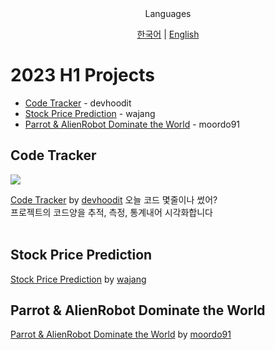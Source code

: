 <div align="center">
Languages
<br>

[한국어](./KO_README.md) | [English](./README.md)
</div>

# 2023 H1 Projects

- [Code Tracker](#code-tracker) - devhoodit
- [Stock Price Prediction]() - wajang
- [Parrot & AlienRobot Dominate the World]() - moordo91

## Code Tracker
<img src="https://img.shields.io/badge/Rust-000000?style=flat-square&logo=Rust&logoColor=ffffff"/>

[Code Tracker](https://github.com/devhoodit/codetracker) by [devhoodit](https://github.com/devhoodit)
오늘 코드 몇줄이나 썼어?  
프로젝트의 코드양을 추적, 측정, 통계내어 시각화합니다  
<br>

## Stock Price Prediction
[Stock Price Prediction](https://github.com/stnuc/Stock-Price-Prediction) by [wajang](https://github.com/wajang)
<br>

## Parrot & AlienRobot Dominate the World
[Parrot & AlienRobot Dominate the World](https://github.com/moordo91/Parrot-N-AlienRobot-Dominate-the-World) by [moordo91](https://github.com/moordo91)
<br>
